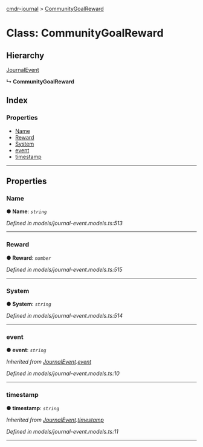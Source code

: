 [cmdr-journal](../README.md) > [CommunityGoalReward](../classes/communitygoalreward.md)



# Class: CommunityGoalReward

## Hierarchy


 [JournalEvent](journalevent.md)

**↳ CommunityGoalReward**







## Index

### Properties

* [Name](communitygoalreward.md#name)
* [Reward](communitygoalreward.md#reward)
* [System](communitygoalreward.md#system)
* [event](communitygoalreward.md#event)
* [timestamp](communitygoalreward.md#timestamp)



---
## Properties
<a id="name"></a>

###  Name

**●  Name**:  *`string`* 

*Defined in models/journal-event.models.ts:513*





___

<a id="reward"></a>

###  Reward

**●  Reward**:  *`number`* 

*Defined in models/journal-event.models.ts:515*





___

<a id="system"></a>

###  System

**●  System**:  *`string`* 

*Defined in models/journal-event.models.ts:514*





___

<a id="event"></a>

###  event

**●  event**:  *`string`* 

*Inherited from [JournalEvent](journalevent.md).[event](journalevent.md#event)*

*Defined in models/journal-event.models.ts:10*





___

<a id="timestamp"></a>

###  timestamp

**●  timestamp**:  *`string`* 

*Inherited from [JournalEvent](journalevent.md).[timestamp](journalevent.md#timestamp)*

*Defined in models/journal-event.models.ts:11*





___


